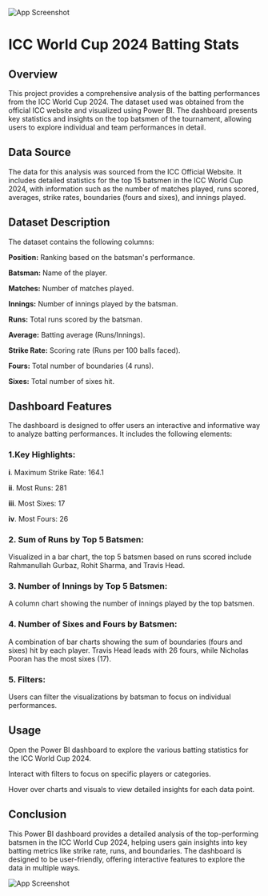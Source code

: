 

![App Screenshot](https://encrypted-tbn0.gstatic.com/images?q=tbn:ANd9GcQluDSwSAtRXy2WKre6hi9lT1W8oMbxoXR4pQ&usqp=CAU)

# __ICC World Cup 2024 Batting Stats__

## __Overview__

This project provides a comprehensive analysis of the batting performances from the ICC World Cup 2024. The dataset used was obtained from the official ICC website and visualized using Power BI. The dashboard presents key statistics and insights on the top batsmen of the tournament, allowing users to explore individual and team performances in detail.

## __Data Source__

The data for this analysis was sourced from the ICC Official Website. It includes detailed statistics for the top 15 batsmen in the ICC World Cup 2024, with information such as the number of matches played, runs scored, averages, strike rates, boundaries (fours and sixes), and innings played.
## __Dataset Description__
The dataset contains the following columns:

__Position:__ Ranking based on the batsman's performance.

__Batsman:__ Name of the player.

__Matches:__ Number of matches played.

__Innings:__ Number of innings played by the batsman.

__Runs:__ Total runs scored by the batsman.

__Average:__ Batting average (Runs/Innings).

__Strike Rate:__ Scoring rate (Runs per 100 balls faced).

__Fours:__ Total number of boundaries (4 runs).

__Sixes:__ Total number of sixes hit.



## __Dashboard Features__

The dashboard is designed to offer users an interactive and informative way to analyze batting performances. It includes the following elements:

### __1.Key Highlights:__

__i__. Maximum Strike Rate: 164.1

__ii__. Most Runs: 281

__iii__. Most Sixes: 17

__iv__. Most Fours: 26


### __2. Sum of Runs by Top 5 Batsmen:__

Visualized in a bar chart, the top 5 batsmen based on runs scored include Rahmanullah Gurbaz, Rohit Sharma, and Travis Head.

### __3. Number of Innings by Top 5 Batsmen:__

A column chart showing the number of innings played by the top batsmen.

### __4. Number of Sixes and Fours by Batsmen:__

A combination of bar charts showing the sum of boundaries (fours and sixes) hit by each player. Travis Head leads with 26 fours, while Nicholas Pooran has the most sixes (17).

### __5. Filters:__

Users can filter the visualizations by batsman to focus on individual performances.



## __Usage__

Open the Power BI dashboard to explore the various batting statistics for the ICC World Cup 2024.

Interact with filters to focus on specific players or categories.

Hover over charts and visuals to view detailed insights for each data point.
## __Conclusion__
This Power BI dashboard provides a detailed analysis of the top-performing batsmen in the ICC World Cup 2024, helping users gain insights into key batting metrics like strike rate, runs, and boundaries. The dashboard is designed to be user-friendly, offering interactive features to explore the data in multiple ways.

![App Screenshot](https://dish.scene7.com/is/image/dishenterprise/750x550?$transparent-png-desktop$)
